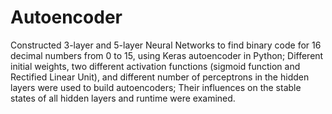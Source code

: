# Autoencoder
Constructed 3-layer and 5-layer Neural Networks to find binary code for 16 decimal numbers from 0 to 15, using Keras autoencoder in Python;
Different initial weights, two different activation functions (sigmoid function and Rectified Linear Unit), and different number of perceptrons 
in the hidden layers were used to build autoencoders; Their influences on the stable states of all hidden layers and runtime were examined.
